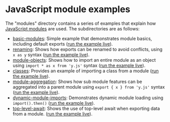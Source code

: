 # JavaScript module examples
The "modules" directory contains a series of examples that explain how [JavaScript modules](https://developer.mozilla.org/en-US/docs/Web/JavaScript/Guide/Modules) are used. The subdirectories are as follows:

* [basic-modules](basic-modules): Simple example that demonstrates module basics, including default exports ([run the example live](http://mdn.github.io/js-examples/module-examples/basic-modules)).
* [renaming](renaming): Shows how exports can be renamed to avoid conflicts, using `x as y` syntax ([run the example live](http://mdn.github.io/js-examples/module-examples/renaming)).
* [module-objects](module-objects): Shows how to import an entire module as an object using `import * as x from 'y.js'` syntax ([run the example live](http://mdn.github.io/js-examples/module-examples/module-objects)).
* [classes](classes): Provides an example of importing a class from a module ([run the example live](http://mdn.github.io/js-examples/module-examples/classes)).
* [module-aggregation](module-aggregation): Shows how sub module features can be aggregated into a parent module using `export { x } from 'y.js'` syntax ([run the example live](http://mdn.github.io/js-examples/module-examples/module-aggregation)).
* [dynamic-module-imports](dynamic-module-imports): Demonstrates dynamic module loading using `import().then()` ([run the example live](http://mdn.github.io/js-examples/module-examples/dynamic-module-imports)).
* [top-level-await](top-level-await): Shows the use of top-level await when exporting data from a module. ([run the example live](https://mdn.github.io/js-examples/module-examples/top-level-await/)).
